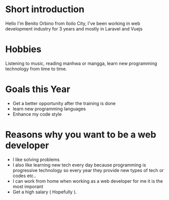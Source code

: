 # Short introduction
Hello I'm Benito Orbino from Iloilo City, I've been working in web development industry for 3 years and mostly in Laravel and Vuejs
# Hobbies
Listening to music, reading manhwa or mangga, learn new programming technology from time to time.
# Goals this Year
- Get a better opportunity after the training is done
- learn new programming languages
- Enhance my code style
# Reasons why you want to be a web developer
- I like solving problems
- I also like learning new tech every day because programming is progressive technology so every year they provide new types of tech or codes etc..
- I can work from home when working as a web developer for me it is the most imporant
- Get a high salary ( Hopefully ).
